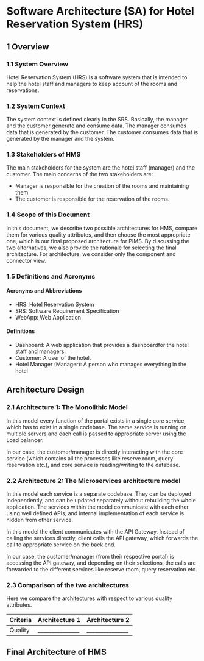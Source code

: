 # Software Architecture (SA) for Hotel Reservation System (HRS)

## 1 Overview

### 1.1 System Overview

Hotel Reservation System (HRS) is a software system that is intended to help the hotel staff and managers to keep account of the rooms and reservations.

### 1.2 System Context

The system context is defined clearly in the SRS. Basically, the manager and the customer generate and consume data. The manager consumes data that is generated by the customer. The customer consumes data that is generated by the manager and the system.

### 1.3 Stakeholders of HMS

The main stakeholders for the system are the hotel staff (manager) and the customer. The main concerns of the two stakeholders are:

- Manager is responsible for the creation of the rooms and maintaining them.
- The customer is responsible for the reservation of the rooms.

### 1.4 Scope of this Document

In this document, we describe two possible architectures for HMS, compare them for
various quality attributes, and then choose the most appropriate one, which is our final proposed architecture for PIMS. By discussing the two alternatives, we also provide the rationale for selecting the final architecture. For architecture, we consider only the component and connector view.

### 1.5 Definitions and Acronyms

#### Acronyms and Abbreviations

- HRS: Hotel Reservation System
- SRS: Software Requirement Specification
- WebApp: Web Application

#### Definitions

- Dashboard: A web application that provides a dashboardfor the hotel staff and
managers.
- Customer: A user of the hotel.
- Hotel Manager (Manager): A person who manages everything in the hotel

## Architecture Design

### 2.1 Architecture 1: The Monolithic Model

In this model every function of the portal exists in a single core service, which has to exist in a single codebase. The same service is running on multiple servers and each call is passed to appropriate server using the Load balancer.

In our case, the customer/manager is directly interacting with the core service (which contains all the processes like reserve room, query reservation etc.), and core service is reading/writing to the database.

### 2.2 Architecture 2: The Microservices architecture model

In this model each service is a separate codebase. They can be deployed independently, and can be updated separately without rebuilding the whole application. The services within the model communicate with each other using well defined APIs, and internal implementation of each service is hidden from other service.

In this model the client communicates with the API Gateway. Instead of calling the services directly, client calls the API gateway, which forwards the call to appropriate service on the back end.

In our case, the customer/manager (from their respective portal) is accessing the API gateway, and depending on their selections, the calls are forwarded to the different services like reserve room, query reservation etc.

### 2.3 Comparison of the two architectures

Here we compare the architectures with respect to various quality attributes.

| Criteria | Architecture 1 | Architecture 2 |
| -------- | ------------- | ------------- |
| Quality | _______________ | _______________ |

## Final Architecture of HMS
